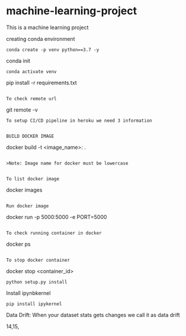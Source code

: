 # machine-learning-project
This is a machine learning project

creating conda environment
```
conda create -p venv python==3.7 -y

```
conda init <shell>

```
conda activate venv
```
pip install -r requirements.txt
```

To check remote url
```
git remote -v
```
To setup CI/CD pipeline in heroku we need 3 information


BUILD DOCKER IMAGE
```
docker build -t <image_name>:<tagname> .
```

>Note: Image name for docker must be lowercase


To list docker image
```
docker images
```

Run docker image
```
docker run -p 5000:5000 -e PORT=5000
```

To check running container in docker
```
docker ps
```

To stop docker container
```
docker stop <container_id>

```
python setup.py install

```
Install ipynbkernel

```
pip install ipykernel
```


Data Drift:
When your dataset stats gets changes we call it as data drift


14,15,




